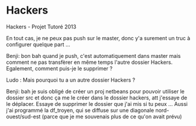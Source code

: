 Hackers
=======

Hackers - Projet Tutoré 2013

En tout cas, je ne peux pas push sur le master, donc y'a surement un truc à configurer quelque part ...

Benji: bon bah quand je push, c'est automatiquement dans master mais comment ne pas transfèrer en même temps l'autre dossier Hackers. Egalement, comment puis-je le supprimer ?
        
Ludo : Mais pourquoi tu a un autre dossier Hackers  ?

Benji: bah je suis obligé de créer un proj netbeans pour pouvoir utiliser le dossier src et donc ça me le créer dans le dossier hackers, att j'essaye de le déplacer. Essaye de supprimer le dossier que j'ai mis si tu peux ... Aussi j'ai programmé la df_troyen, qui se diffuse sur une diagonale nord-ouest/sud-est (parce que je me souvenais plus de ce qu'on avait prévu)
